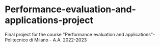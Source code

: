 # Performance-evaluation-and-applications-project
Final project for the course "Performance evaluation and applications"- Politecnico di Milano - A.A. 2022-2023
